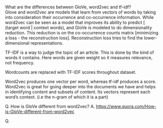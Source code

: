 
What are the differences between GloVe, word2vec and tf-idf?  
Glove and word2vec are models that learn from vectors of words by taking into consideration their occurrence and co-occurrence information. While word2vec can be seen as a model that improves its ability to predict [ (target word | context words), and GloVe is modeled to do dimensionality reduction. This reduction is on the co-occurrence counts matrix [minimizing a loss - the reconstruction loss]. Reconstruction loss tries to find the lower-dimensional representations.

TF-IDF is a way to judge the topic of an article. This is done by the kind of words it contains. Here words are given weight so it measures relevance, not frequency.

Wordcounts are replaced with TF-IDF scores throughout dataset.

Word2vec produces one vector per word, whereas tf-idf produces a score. Word2vec is great for going deeper into the documents we have and helps in identifying content and subsets of content. Its vectors represent each word’s context. (i.e the n-gram of which it is a part)   


Q. How is GloVe different from word2vec?
A. https://www.quora.com/How-is-GloVe-different-from-word2vec

Q.